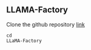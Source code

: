 ## LLAMA-Factory
Clone the github repository [link](https://github.com/hiyouga/LLaMA-Factory.git)
```
cd
LLaMA-Factory
```
